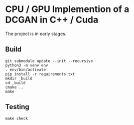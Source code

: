 # CPU / GPU Implemention of a DCGAN in C++ / Cuda

The project is in early stages.

## Build

```
git submodule update --init --recursive
python3 -m venv env
. env/bin/activate
pip install -r requirements.txt
mkdir _build
cd _build
cmake ..
make
```


## Testing

```
make check
```
